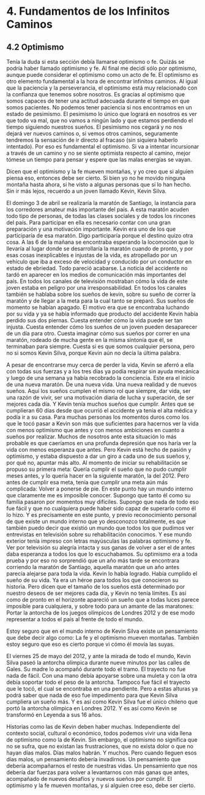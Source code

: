 # 4. Fundamentos de los Infinitos Caminos


## 4.2 Optimismo

Tenía la duda si esta sección debía llamarse optimismo o fe. Quizás se podría haber llamado optimismo y fe. Al final me decidí sólo por optimismo, aunque puede considerar el optimismo como un acto de fe. El optimismo es otro elemento fundamental a la hora de encontrar infinitos caminos. Al igual que la paciencia y la perseverancia, el optimismo está muy relacionado con la confianza que tenemos sobre nosotros. Es gracias al optimismo que somos capaces de tener una actitud adecuada durante el tiempo en que somos pacientes. No podemos tener paciencia si nos encontramos en un estado de pesimismo. El pesimismo lo único que logrará en nosotros es ver que todo va mal, que no vamos a ningún lado y que estamos perdiendo el tiempo siguiendo nuestros sueños. El pesimismo nos cegará y no nos dejará ver nuevos caminos o, si vemos otros caminos, seguramente tendremos la sensación de ir directo al fracaso (sin siquiera haberlo intentado). Por eso es fundamental el optimismo. Si va a intentar incursionar a través de un camino y no se siente optimista respecto al camino, mejor tómese un tiempo para pensar y espere que las malas energías se vayan. 

Dicen que el optimismo y la fe mueven montañas, y yo creo que si alguien piensa eso, entonces debe ser cierto. Si bien yo no he movido ninguna montaña hasta ahora, si he visto a algunas personas que sí lo han hecho. Sin ir más lejos, recuerdo a un joven llamado Kevin, Kevin Silva.


El domingo 3 de abril se realizaría la maratón de Santiago, la instancia para los corredores amateur más importante del país. A esta maratón acuden todo tipo de personas, de todas las clases sociales y de todos los rincones del país. Para participar en ella es necesario contar con una gran preparación y una motivación importante. Kevin era uno de los que participaría de esa maratón. Digo participaría porque el destino quizo otra cosa. A las 6 de la mañana se encontraba esperando la locomoción que lo llevaría al lugar donde se desarrollaría la maratón cuando de pronto, y por esas cosas inexplicables e injustas de la vida, es atropellado por un vehículo que iba a exceso de velocidad y conducido por un conductor en estado de ebriedad. Todo pareció acabarse. La noticia del accidente no tardó en aparecer en los medios de comunicación más importantes del país. En todos los canales de televisión mostraban cómo la vida de este joven estaba en peligro por una irresponsabilidad. En todos los canales también se hablaba sobre los sueños de kevin, sobre su sueño de correr la maratón y de llegar a la meta para la cual tanto se preparó. Sus sueños de momento se habían apagado. El motivo era que se encontraba luchando por su vida y ya se había informado que producto del accidente Kevin había perdido sus dos piernas. Cuesta entender cómo la vida puede ser tan injusta. Cuesta entender cómo los sueños de un joven pueden desaparecer de un día para otro. Cuesta imaginar cómo sus sueños por correr en una maratón, rodeado de mucha gente en la misma sintonía que él, se terminaban para siempre. Cuesta si es que somos cualquier persona, pero no si somos Kevin Silva, porque Kevin aún no decía la última palabra.

A pesar de encontrarse muy cerca de perder la vida, Kevin se aferró a ella con todas sus fuerzas y a los tres días ya podía respirar sin ayuda mecánica y luego de una semana ya había recobrado la conciencia. Este era el inicio de una nueva maratón. De una nueva vida. Una nueva realidad y de nuevos sueños. Aquí los sueños cumplen el mismo rol que siempre, dar vida, ser una razón de vivir, ser una motivación diaria de lucha y superación, de ser mejores cada día. Y Kevin tenía muchos sueños que cumplir. Antes que se cumplieran 60 días desde que ocurrió el accidente ya tenía el alta médica y podía ir a su casa. Para muchas personas los momentos duros como los que le tocó pasar a Kevin son más que suficientes para hacernos ver la vida con menos optimismo que antes y con menos ambiciones en cuanto a sueños por realizar. Muchos de nosotros ante esta situación lo más probable es que caeríamos en una profunda depresión que nos haría ver la vida con menos esperanza que antes. Pero Kevin está hecho de pasión y optimismo, y estaba dispuesto a dar un giro a cada uno de sus sueños y, por qué no, apuntar más alto. Al momento de iniciar su rehabilitación se propuso su primera meta: Quería cumplir el sueño que no pudo cumplir meses antes, y lo quería hacer en la siguiente maratón, la del 2012. Pero antes de cumplir esa meta, tenía que cumplir una meta aún más complicada: Volver a ponerse de pie. En este punto hay un mundo interno que claramente me es imposible conocer. Supongo que tanto él como su familia pasaron por momentos muy dificiles. Supongo que nada de todo eso fue fácil y que no cualquiera puede haber sido capaz de superarlo como él lo hizo. Y es precisamente en este punto, y previo reconocimiento personal de que existe un mundo interno que yo desconozco totalmente, es que también puedo decir que existió un mundo que todos los que pudimos ver entrevistas en televisión sobre su rehabilitación conocimos. Y ese mundo exterior tenía impreso con letras mayúsculas las palabras optimismo y fe. Ver por televisión su alegría intacta y sus ganas de volver a ser el de antes daba esperanza a todos los que lo escuchabamos. Su optimismo era a toda prueba y por eso no sorprendió que un año más tarde se encontrara corriendo la maratón de Santiago, aquella maratón que un año antes parecía alejarse para toda la vida. Kevin lo había logrado. Había cumplido el sueño de su vida. Ya era un héroe para todos los que conocieron su historia. Pero dicen que el tamaño de los sueños está determinado por nuestro deseos de ser mejores cada día, y Kevin no tenía límites. Es así como de pronto en el horizonte apareció un sueño que a todas luces parece imposible para cualquiera, y sobre todo para un amante de las maratones: Portar la antorcha de los juegos olímpicos de Londres 2012 y de ese modo representar a todos el país al frente de todo el mundo. 

Estoy seguro que en el mundo interno de Kevin Silva existe un pensamiento que debe decir algo como: La fe y el optimismo mueven montañas. También estoy seguro que eso es cierto porque vi cómo él movía las suyas.

El viernes 25 de mayo del 2012, y ante la mirada de todo el mundo, Kevin Silva paseó la antorcha olímpica durante nueve minutos por las calles de Gales. Su madre lo acompañó durante todo el tramo. El trayecto no fue nada de fácil. Con una mano debía apoyarse sobre una muleta y con la otra debía soportar todo el peso de la antorcha. Tampoco fue fácil el trayecto que le tocó, el cual se encontraba en una pendiente. Pero a estas alturas ya podrá saber que nada de eso fue impedimento para que Kevin Silva cumpliera un sueño más. Y es así como Kevin Silva fue el único chileno que portó la antorcha olímpica en Londres 2012. Y es así como Kevin se transformó en Leyenda a sus 16 años.


Historias como las de Kevin deben haber muchas. Independiente del contexto social, cultural o económico, todos podemos vivir una vida llena de optimismo como la de Kevin. Sin embargo, el optimismo no significa que no se sufra, que no existan las frustraciones, que no exista dolor o que no hayan días malos. Días malos habrán. Y muchos. Pero cuando lleguen esos días malos, un pensamiento debería invadirnos. Un pensamiento que debería acompañarnos el resto de nuestras vidas. Un pensamiento que nos debería dar fuerzas para volver a levantarnos con más ganas que antes, acompañado de nuevos desafíos y nuevos sueños por cumplir. El optimismo y la fe mueven montañas, y si alguien cree eso, debe ser cierto.